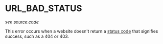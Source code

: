 # URL\_BAD\_STATUS

*see [source code](https://github.com/3top1a/biotools-linter/blob/main/linter/rules/url.py#L85)*

This error occurs when a website doesn't return a [status code](https://developer.mozilla.org/en-US/docs/Web/HTTP/Status) that signifies success, such as a 404 or 403.
